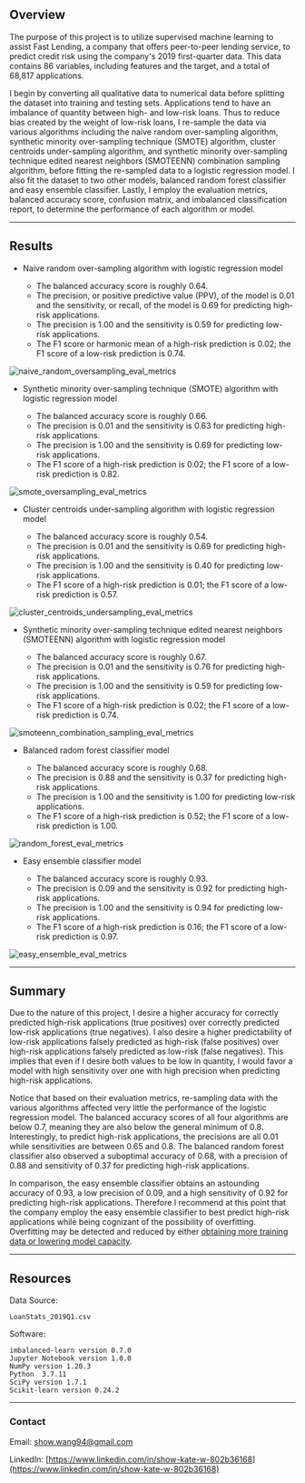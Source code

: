 ## Overview

The purpose of this project is to utilize supervised machine learning to assist Fast Lending, a company that offers peer-to-peer lending service, to predict credit risk using the company's 2019 first-quarter data. This data contains 86 variables, including features and the target, and a total of 68,817 applications. 

I begin by converting all qualitative data to numerical data before splitting the dataset into training and testing sets. Applications tend to have an imbalance of quantity between high- and low-risk loans. Thus to reduce bias created by the weight of low-risk loans, I re-sample the data via various algorithms including the naive random over-sampling algorithm, synthetic minority over-sampling technique (SMOTE) algorithm, cluster centroids under-sampling algorithm, and synthetic minority over-sampling technique edited nearest neighbors (SMOTEENN) combination sampling algorithm, before fitting the re-sampled data to a logistic regression model. I also fit the dataset to two other models, balanced random forest classifier and easy ensemble classifier. Lastly, I employ the evaluation metrics, balanced accuracy score, confusion matrix, and imbalanced classification report, to determine the performance of each algorithm or model.

---

## Results
<!-- Using bulleted lists, describe the balanced accuracy scores and the precision and recall scores of all six machine learning models. Use screenshots of your outputs to support your results. -->

<!-- put results into a table for all algorithms? check bootcamp reviewer notes to confirm my interpretation of numbers are correct first
| |
| |
| | -->

* Naive random over-sampling algorithm with logistic regression model

    - The balanced accuracy score is roughly 0.64.
    - The precision, or positive predictive value (PPV), of the model is 0.01 and the sensitivity, or recall, of the model is 0.69 for predicting high-risk applications.
    - The precision is 1.00 and the sensitivity is 0.59 for predicting low-risk applications.
    - The F1 score or harmonic mean of a high-risk prediction is 0.02; the F1 score of a low-risk prediction is 0.74.

![naive_random_oversampling_eval_metrics](https://user-images.githubusercontent.com/96349090/166645538-2bba12a9-c08f-4814-b1ce-00386786e81b.png)


* Synthetic minority over-sampling technique (SMOTE) algorithm with logistic regression model

    - The balanced accuracy score is roughly 0.66.
    - The precision is 0.01 and the sensitivity is 0.63 for predicting high-risk applications.
    - The precision is 1.00 and the sensitivity is 0.69 for predicting low-risk applications.
    - The F1 score of a high-risk prediction is 0.02; the F1 score of a low-risk prediction is 0.82.

![smote_oversampling_eval_metrics](https://user-images.githubusercontent.com/96349090/166645584-6e9f5139-13b4-41b9-a97b-b1363fd4fd6a.png)


* Cluster centroids under-sampling algorithm with logistic regression model

    - The balanced accuracy score is roughly 0.54.
    - The precision is 0.01 and the sensitivity is 0.69 for predicting high-risk applications.
    - The precision is 1.00 and the sensitivity is 0.40 for predicting low-risk applications.
    - The F1 score of a high-risk prediction is 0.01; the F1 score of a low-risk prediction is 0.57.

![cluster_centroids_undersampling_eval_metrics](https://user-images.githubusercontent.com/96349090/166645646-25065783-76ad-430a-9490-7d0e2f7b7778.png)


* Synthetic minority over-sampling technique edited nearest neighbors (SMOTEENN) algorithm with logistic regression model

    - The balanced accuracy score is roughly 0.67.
    - The precision is 0.01 and the sensitivity is 0.76 for predicting high-risk applications.
    - The precision is 1.00 and the sensitivity is 0.59 for predicting low-risk applications.
    - The F1 score of a high-risk prediction is 0.02; the F1 score of a low-risk prediction is 0.74.

![smoteenn_combination_sampling_eval_metrics](https://user-images.githubusercontent.com/96349090/166645697-72c90ab6-7bbc-4db0-91e9-5712b71b9568.png)


* Balanced radom forest classifier model

    - The balanced accuracy score is roughly 0.68.
    - The precision is 0.88 and the sensitivity is 0.37 for predicting high-risk applications.
    - The precision is 1.00 and the sensitivity is 1.00 for predicting low-risk applications.
    - The F1 score of a high-risk prediction is 0.52; the F1 score of a low-risk prediction is 1.00.

![random_forest_eval_metrics](https://user-images.githubusercontent.com/96349090/166645752-c9767b81-8597-48cb-9a8f-dd1d915cc38f.png)


* Easy ensemble classifier model

    - The balanced accuracy score is roughly 0.93.
    - The precision is 0.09 and the sensitivity is 0.92 for predicting high-risk applications.
    - The precision is 1.00 and the sensitivity is 0.94 for predicting low-risk applications.
    - The F1 score of a high-risk prediction is 0.16; the F1 score of a low-risk prediction is 0.97.

![easy_ensemble_eval_metrics](https://user-images.githubusercontent.com/96349090/166645796-b76ad771-34e2-4667-8c4f-d64c1a01aa5a.png)


---

## Summary
<!-- Summarize the results of the machine learning models, and include a recommendation on the model to use, if any. If you do not recommend any of the models, justify your reasoning. -->

Due to the nature of this project, I desire a higher accuracy for correctly predicted high-risk applications (true positives) over correctly predicted low-risk applications (true negatives). I also desire a higher predictability of low-risk applications falsely predicted as high-risk (false positives) over high-risk applications falsely predicted as low-risk (false negatives). This implies that even if I desire both values to be low in quantity, I would favor a model with high sensitivity over one with high precision when predicting high-risk applications. 

Notice that based on their evaluation metrics, re-sampling data with the various algorithms affected very little the performance of the logistic regression model. The balanced accuracy scores of all four algorithms are below 0.7, meaning they are also below the general minimum of 0.8. Interestingly, to predict high-risk applications, the precisions are all 0.01 while sensitivities are between 0.65 and 0.8. The balanced random forest classifier also observed a suboptimal accuracy of 0.68, with a precision of 0.88 and sensitivity of 0.37 for predicting high-risk applications. 

In comparison, the easy ensemble classifier obtains an astounding accuracy of 0.93, a low precision of 0.09, and a high sensitivity of 0.92 for predicting high-risk applications. Therefore I recommend at this point that the company employ the easy ensemble classifier to best predict high-risk applications while being cognizant of the possibility of overfitting. Overfitting may be detected and reduced by either [obtaining more training data or lowering model capacity](https://towardsdatascience.com/handling-overfitting-in-deep-learning-models-c760ee047c6e#:~:text=We%20can%20identify%20overfitting%20by,fit%20for%20the%20training%20data.).

---

## Resources

Data Source:

    LoanStats_2019Q1.csv

Software:

    imbalanced-learn version 0.7.0
    Jupyter Notebook version 1.0.0
    NumPy version 1.20.3
    Python  3.7.11
    SciPy version 1.7.1
    Scikit-learn version 0.24.2
    
---

### Contact

Email: show.wang94@gmail.com

LinkedIn: [https://www.linkedin.com/in/show-kate-w-802b36168](https://www.linkedin.com/in/show-kate-w-802b36168)
